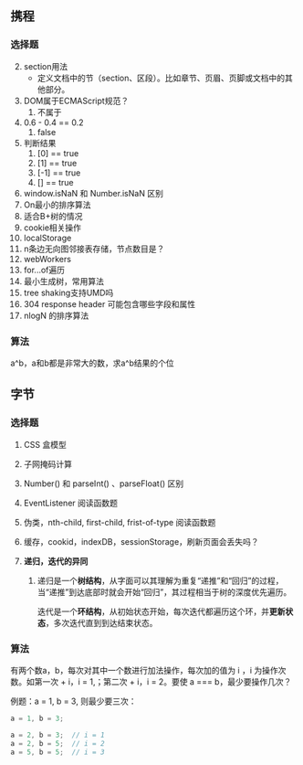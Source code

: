 ## 携程

### 选择题

2. section用法
   - 定义文档中的节（section、区段）。比如章节、页眉、页脚或文档中的其他部分。
2. DOM属于ECMAScript规范？
   1. 不属于
3. 0.6 - 0.4 == 0.2 
   1. false
4. 判断结果
   1. [0] == true
   2. [1] == true
   3. [-1] == true
   4. [] == true
5. window.isNaN 和 Number.isNaN 区别
6. On最小的排序算法
7. 适合B+树的情况
8. cookie相关操作
9. localStorage
10. n条边无向图邻接表存储，节点数目是？
11. webWorkers
12. for...of遍历
13. 最小生成树，常用算法
14. tree shaking支持UMD吗
15. 304 response header 可能包含哪些字段和属性
16. nlogN 的排序算法

### 算法

a^b，a和b都是非常大的数，求a^b结果的个位



## 字节

### 选择题

1. CSS 盒模型

2. 子网掩码计算

3. Number() 和 parseInt() 、parseFloat() 区别

4. EventListener 阅读函数题

5. 伪类，nth-child, first-child, frist-of-type 阅读函数题

6. 缓存，cookid，indexDB，sessionStorage，刷新页面会丢失吗？

7. **递归，迭代的异同**

   1. 递归是一个**树结构**，从字面可以其理解为重复“递推”和“回归”的过程，当“递推”到达底部时就会开始“回归”，其过程相当于树的深度优先遍历。

      迭代是一个**环结构**，从初始状态开始，每次迭代都遍历这个环，并**更新状态**，多次迭代直到到达结束状态。



### 算法

有两个数a，b，每次对其中一个数进行加法操作，每次加的值为 i ，i 为操作次数。如第一次 + i，i = 1,；第二次 + i，i = 2。要使 a === b，最少要操作几次？

例题：a = 1, b = 3, 则最少要三次：

 ```js
a = 1, b = 3;

a = 2, b = 3;  // i = 1
a = 2, b = 5;  // i = 2
a = 5, b = 5;  // i = 3
 ```


